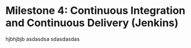 # Milestone 4: Continuous Integration and Continuous Delivery (Jenkins) 

hjbhjbjb
asdasdsa
sdasdasdas
